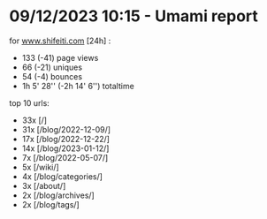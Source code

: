 # 09/12/2023 10:15 - Umami report
for www.shifeiti.com [24h] :

 - 133 (-41) page views
 - 66 (-21) uniques
 - 54 (-4) bounces
 - 1h 5' 28'' (-2h 14' 6'') totaltime


top 10 urls:
 - 33x [/]
 - 31x [/blog/2022-12-09/]
 - 17x [/blog/2022-12-22/]
 - 14x [/blog/2023-01-12/]
 - 7x [/blog/2022-05-07/]
 - 5x [/wiki/]
 - 4x [/blog/categories/]
 - 3x [/about/]
 - 2x [/blog/archives/]
 - 2x [/blog/tags/]


